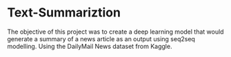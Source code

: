# Text-Summariztion
The objective of this project was to create a deep learning model that would  generate a summary of a news article as an output using seq2seq modelling. Using the DailyMail News dataset from Kaggle.
